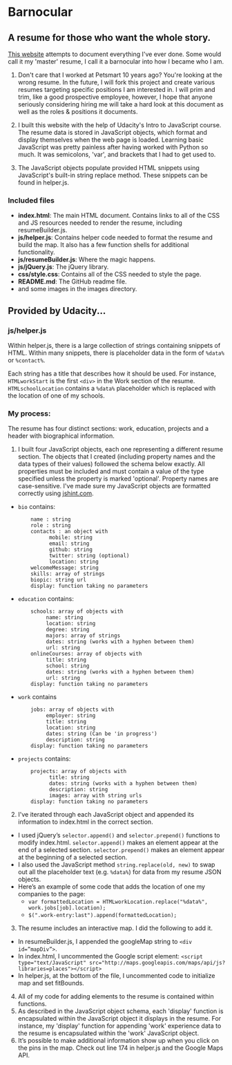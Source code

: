 # Barnocular
## A resume for those who want the whole story.
[This website](https://erogers6264.github.io/barnocular) attempts to document everything I've ever done. Some would call it my 'master' resume, I call it a barnocular into how I became who I am.

1. Don't care that I worked at Petsmart 10 years ago? You're looking at the wrong resume. In the future, I will fork this project and create various resumes targeting specific positions I am interested in. I will prim and trim, like a good prospective employee, however, I hope that anyone seriously considering hiring me will take a hard look at this document as well as the roles & positions it documents.

2. I built this website with the help of Udacity's Intro to JavaScript course. The resume data is stored in JavaScript objects, which format and display themselves when the web page is loaded. Learning basic JavaScript was pretty painless after having worked with Python so much. It was semicolons, 'var', and brackets that I had to get used to.

3. The JavaScript objects populate provided HTML snippets using JavaScript's built-in string replace method. These snippets can be found in helper.js.

### Included files
* **index.html**: The main HTML document. Contains links to all of the CSS and JS resources needed to render the resume, including resumeBuilder.js.
* **js/helper.js**: Contains helper code needed to format the resume and build the map. It also has a few function shells for additional functionality.
* **js/resumeBuilder.js**: Where the magic happens.
* **js/jQuery.js**: The jQuery library.
* **css/style.css**: Contains all of the CSS needed to style the page.
* **README.md**: The GitHub readme file.
* and some images in the images directory.

## Provided by Udacity...
### js/helper.js
Within helper.js, there is a large collection of strings containing snippets of HTML. Within many snippets, there is placeholder data in the form of `%data%` or `%contact%`.

Each string has a title that describes how it should be used. For instance, `HTMLworkStart` is the first `<div>` in the Work section of the resume. `HTMLschoolLocation` contains a `%data%` placeholder which is replaced with the location of one of my schools.

### My process:
The resume has four distinct sections: work, education, projects and a header with biographical information.

1. I built four JavaScript objects, each one representing a different resume section. The objects that I created (including property names and the data types of their values) followed the schema below exactly. All properties must be included and must contain a value of the type specified unless the property is marked 'optional'. Property names are case-sensitive. I've made sure my JavaScript objects are formatted correctly using [jshint.com](http://jshint.com/).

  * `bio` contains:

            name : string
            role : string
            contacts : an object with
                  mobile: string
                  email: string
                  github: string
                  twitter: string (optional)
                  location: string
            welcomeMessage: string
            skills: array of strings
            biopic: string url
            display: function taking no parameters

  * `education` contains:

            schools: array of objects with
                 name: string
                 location: string
                 degree: string
                 majors: array of strings
                 dates: string (works with a hyphen between them)
                 url: string
            onlineCourses: array of objects with
                 title: string
                 school: string
                 dates: string (works with a hyphen between them)
                 url: string
            display: function taking no parameters

  * `work` contains

            jobs: array of objects with
                 employer: string
                 title: string
                 location: string
                 dates: string (Can be 'in progress')
                 description: string
            display: function taking no parameters

  * `projects` contains:

            projects: array of objects with
                  title: string
                  dates: string (works with a hyphen between them)
                  description: string
                  images: array with string urls
            display: function taking no parameters

2. I've iterated through each JavaScript object and appended its information to index.html in the correct section.
  * I used jQuery’s `selector.append()` and `selector.prepend()` functions to modify index.html. `selector.append()` makes an element appear at the end of a selected section. `selector.prepend()` makes an element appear at the beginning of a selected section.
  * I also used the JavaScript method `string.replace(old, new)` to swap out all the placeholder text (e.g. `%data%`) for data from my resume JSON objects.
  * Here’s an example of some code that adds the location of one my companies to the page:
    * `var formattedLocation = HTMLworkLocation.replace("%data%", work.jobs[job].location);`
    * `$(".work-entry:last").append(formattedLocation);`
3. The resume includes an interactive map. I did the following to add it.
  * In resumeBuilder.js, I appended the googleMap string to `<div id=”mapDiv”>`.
  * In index.html, I uncommented the Google script element: `<script type="text/JavaScript" src="http://maps.googleapis.com/maps/api/js?libraries=places"></script>`
  * In helper.js, at the bottom of the file, I uncommented code to initialize map and set fitBounds.
4. All of my code for adding elements to the resume is contained within functions.
5. As described in the JavaScript object schema, each 'display' function is encapsulated within the JavaScript object it displays in the resume. For instance, my 'display' function for appending 'work' experience data to the resume is encapsulated within the 'work' JavaScript object.
6. It’s possible to make additional information show up when you click on the pins in the map. Check out line 174 in helper.js and the Google Maps API.
